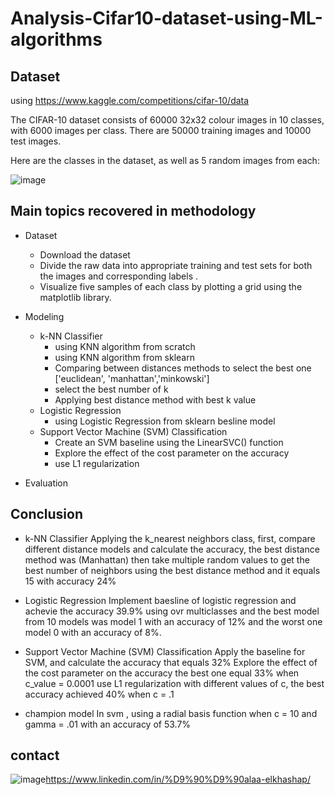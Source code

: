 # Analysis-Cifar10-dataset-using-ML-algorithms


## Dataset
using https://www.kaggle.com/competitions/cifar-10/data 

The CIFAR-10 dataset consists of 60000 32x32 colour images in 10 classes, with 6000 images per class. There are 50000 training images and 10000 test images.

Here are the classes in the dataset, as well as 5 random images from each:

![image](https://user-images.githubusercontent.com/60587913/209399038-340a6b0c-81fd-41ee-86bb-78943a5574c4.png)

## Main topics recovered in methodology
* Dataset
  - Download the dataset
  - Divide the raw data into appropriate training and test sets for both the images and corresponding labels .
  - Visualize five samples of each class by plotting a grid using the matplotlib library.

* Modeling
  -  k-NN Classifier
      * using KNN algorithm from scratch
      * using KNN algorithm from sklearn 
      * Comparing between distances methods to select the best one ['euclidean', 'manhattan','minkowski']
      * select the best number of k
      * Applying best distance method with best k value
  - Logistic Regression
      * using Logistic Regression from sklearn besline model
  - Support Vector Machine (SVM) Classification
      * Create an SVM baseline using the LinearSVC() function
      * Explore the effect of the cost parameter on the accuracy
      * use L1 regularization

* Evaluation

## Conclusion
* k-NN Classifier
  Applying the k_nearest neighbors class, first, compare different distance models and calculate the accuracy, the best distance method was (Manhattan) then take multiple random values to get the best number of neighbors using the best distance method and it equals 15 with accuracy 24%
  
* Logistic Regression
  Implement baesline of logistic regression and achevie the accuracy 39.9%
  using ovr multiclasses and the best model from 10 models was model 1 with an accuracy of 12% and the worst one model 0 with an accuracy of 8%. 
* Support Vector Machine (SVM) Classification
  Apply the baseline for SVM, and calculate the accuracy that equals 32%
  Explore the effect of the cost parameter on the accuracy the best one equal 33% when c_value = 0.0001
  use L1 regularization with different values of c, the best accuracy achieved 40% when c = .1 
* champion model 
  In svm , using a radial basis function when c = 10 and gamma = .01 with an accuracy of 53.7%

## contact 
![image](https://user-images.githubusercontent.com/60587913/209285099-911ab4b9-604a-45e5-8c96-ce618df56870.png)https://www.linkedin.com/in/%D9%90%D9%90alaa-elkhashap/
